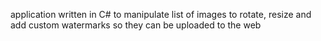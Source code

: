 application written in C# to manipulate list of images to rotate, resize and add custom watermarks so they can be uploaded to the web